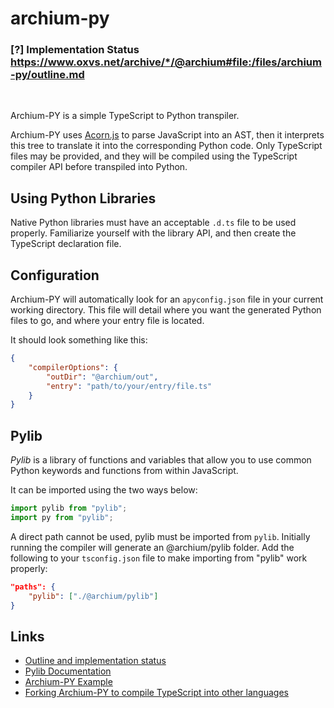 # archium-py

### **\[?] Implementation Status** https://www.oxvs.net/archive/*/@archium#file:/files/archium-py/outline.md

<br>

Archium-PY is a simple TypeScript to Python transpiler.

Archium-PY uses [Acorn.js](https://npmjs.com/package/acorn) to parse JavaScript into an AST, then it interprets this tree to translate it into the corresponding Python code. Only TypeScript files may be provided, and they will be compiled using the TypeScript compiler API before transpiled into Python.

## Using Python Libraries

Native Python libraries must have an acceptable `.d.ts` file to be used properly. Familiarize yourself with the library API, and then create the TypeScript declaration file.

## Configuration

Archium-PY will automatically look for an `apyconfig.json` file in your current working directory. This file will detail where you want the generated Python files to go, and where your entry file is located.

It should look something like this:

```json
{
    "compilerOptions": {
        "outDir": "@archium/out",
        "entry": "path/to/your/entry/file.ts"
    }
}
```

## Pylib

_Pylib_ is a library of functions and variables that allow you to use common Python keywords and functions from within JavaScript.

It can be imported using the two ways below:

```ts
import pylib from "pylib";
import py from "pylib";
```

A direct path cannot be used, pylib must be imported from `pylib`. Initially running the compiler will generate an @archium/pylib folder. Add the following to your `tsconfig.json` file to make importing from "pylib" work properly:

```json
"paths": {
    "pylib": ["./@archium/pylib"]
}
```

## Links

-   [Outline and implementation status](https://www.oxvs.net/archive/*/@archium#file:/files/archium-py/outline.md)
-   [Pylib Documentation](https://pylib.docs.oxvs.net/variables/default)
-   [Archium-PY Example](https://www.oxvs.net/archive/*/@archium/#file:/files/archium-py/Archium-PY%20Example%201.onb.json)
-   [Forking Archium-PY to compile TypeScript into other languages](https://www.oxvs.net/archive/*/@archium/#file:/files/archium-py/Using%20Archium-PY%20to%20transpile%20TypeScript%20into%20other%20languages.onb.json)
